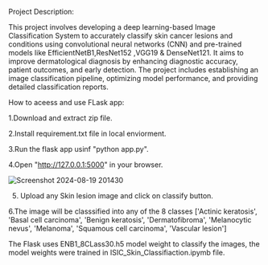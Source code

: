 Project Description:

This project involves developing a deep learning-based Image Classification System to accurately classify skin cancer lesions and conditions using convolutional neural networks (CNN) and pre-trained models like EfficientNetB1,ResNet152 ,VGG19 & DenseNet121. It aims to improve dermatological diagnosis by enhancing diagnostic accuracy, patient outcomes, and early detection. The project includes establishing an image classification pipeline, optimizing model performance, and providing detailed classification reports.

How to aceess and use FLask app:

1.Download and extract zip file.

2.Install requirement.txt file in local enviorment.

3.Run the flask app usinf "python app.py".

4.Open "http://127.0.0.1:5000" in your browser.

![Screenshot 2024-08-19 201430](https://github.com/user-attachments/assets/31677f51-72f6-42bf-bc4f-2f7e9162892b)

5. Upload any  Skin lesion image and click on classify button.

6.The image will be classsified into any of the 8 classes ['Actinic keratosis', 'Basal cell carcinoma', 'Benign keratosis', 'Dermatofibroma', 'Melanocytic nevus', 'Melanoma', 'Squamous cell carcinoma', 'Vascular lesion']

The Flask uses ENB1_8CLass30.h5 model weight to classify the images, the model weights were trained in ISIC_Skin_Classifiaction.ipymb file.
